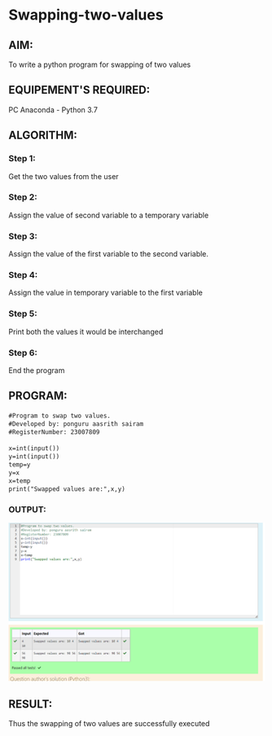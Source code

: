 # Swapping-two-values
## AIM:
To write a python program for swapping of two values
## EQUIPEMENT'S REQUIRED: 
PC
Anaconda - Python 3.7
## ALGORITHM: 
### Step 1:
Get the two values from the user
### Step 2: 
Assign the value of second variable to a temporary variable 
### Step 3: 
Assign the value of the first variable to the second variable.
### Step 4:  
Assign the value in temporary variable to the first variable
### Step 5: 
Print both the values it would be interchanged
### Step 6: 
End the program
## PROGRAM:
```
#Program to swap two values.
#Developed by: ponguru aasrith sairam
#RegisterNumber: 23007809

x=int(input())
y=int(input())
temp=y
y=x
x=temp
print("Swapped values are:",x,y)
```
### OUTPUT:
![Swapping two values](image.png)
## RESULT:
Thus the swapping of two values are successfully executed



